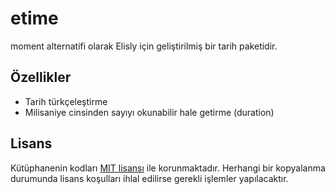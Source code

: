 # etime
moment alternatifi olarak Elisly için geliştirilmiş bir tarih paketidir.

## Özellikler
+ Tarih türkçeleştirme
+ Milisaniye cinsinden sayıyı okunabilir hale getirme (duration)

## Lisans
Kütüphanenin kodları [MIT lisansı](https://github.com/acarkh/elisly/blob/main/LICENSE) ile korunmaktadır. Herhangi bir kopyalanma durumunda lisans koşulları ihlal edilirse gerekli işlemler yapılacaktır.
